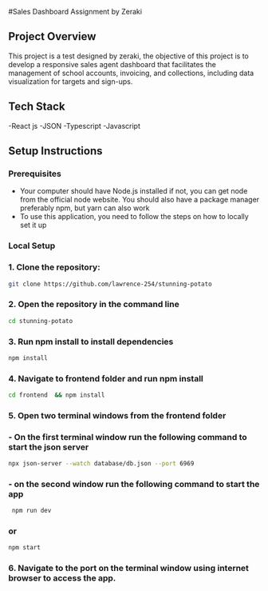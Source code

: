 #Sales Dashboard Assignment by Zeraki

## Project Overview

This project is a test designed by zeraki, the objective of this project is to
develop a responsive sales agent dashboard that facilitates the management of school accounts, invoicing, and collections, including data visualization for targets and sign-ups.

## Tech Stack
-React js
-JSON
-Typescript
-Javascript

## Setup Instructions

### Prerequisites

- Your computer should have Node.js installed if not, you can get node from the official node website.
  You should also have a package manager preferably npm, but yarn can also work
- To use this application, you need to follow the steps on how to locally set it up

### Local Setup

### 1. Clone the repository:

```bash
git clone https://github.com/lawrence-254/stunning-potato
```

### 2. Open the repository in the command line

```bash
cd stunning-potato
```

### 3. Run npm install to install dependencies

```bash
npm install
```

### 4. Navigate to frontend folder and run npm install

```bash
cd frontend  && npm install
```

### 5. Open two terminal windows from the frontend folder

### - On the first terminal window run the following command to start the json server

```bash
npx json-server --watch database/db.json --port 6969
```

### - on the second window run the following command to start the app

```bash
 npm run dev
```

### or

```bash
npm start
```

### 6. Navigate to the port on the terminal window using internet browser to access the app.
